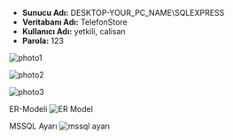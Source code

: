 - **Sunucu Adı:** DESKTOP-YOUR_PC_NAME\SQLEXPRESS  
- **Veritabanı Adı:** TelefonStore  
- **Kullanıcı Adı:** yetkili, calisan  
- **Parola:** 123 

![photo1](https://github.com/user-attachments/assets/d2c50311-988b-4791-b528-dbce9aeefcc9)

![photo2](https://github.com/user-attachments/assets/d86c2e42-798f-42df-b9b2-4aa7b9ccc089)

![photo3](https://github.com/user-attachments/assets/d43b1cae-e8c5-40a9-8223-43824909823b)

ER-Modeli
![ER Model](https://github.com/user-attachments/assets/8aa15ea6-6f0b-449a-b12e-1c1d7845cfdc)

MSSQL Ayarı
![mssql ayarı](https://github.com/user-attachments/assets/67e0ff93-65f4-474a-9d34-21d3ba4948c6)
